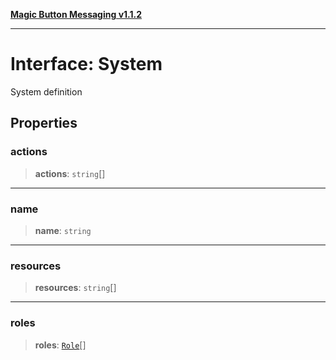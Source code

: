 [**Magic Button Messaging v1.1.2**](../README.md)

***

# Interface: System

System definition

## Properties

### actions

> **actions**: `string`[]

***

### name

> **name**: `string`

***

### resources

> **resources**: `string`[]

***

### roles

> **roles**: [`Role`](Role.md)[]
